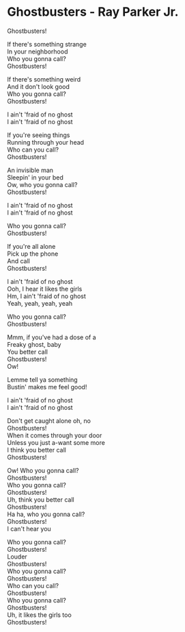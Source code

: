 # Ghostbusters - Ray Parker Jr.

Ghostbusters!

If there's something strange\
In your neighborhood\
Who you gonna call?\
Ghostbusters!

If there's something weird\
And it don't look good\
Who you gonna call?\
Ghostbusters!

I ain't 'fraid of no ghost\
I ain't 'fraid of no ghost

If you're seeing things\
Running through your head\
Who can you call?\
Ghostbusters!

An invisible man\
Sleepin' in your bed\
Ow, who you gonna call?\
Ghostbusters!

I ain't 'fraid of no ghost\
I ain't 'fraid of no ghost

Who you gonna call?\
Ghostbusters!

If you're all alone\
Pick up the phone\
And call\
Ghostbusters!

I ain't 'fraid of no ghost\
Ooh, I hear it likes the girls\
Hm, I ain't 'fraid of no ghost\
Yeah, yeah, yeah, yeah

Who you gonna call?\
Ghostbusters!

Mmm, if you've had a dose of a\
Freaky ghost, baby\
You better call\
Ghostbusters!\
Ow!

Lemme tell ya something\
Bustin' makes me feel good!

I ain't 'fraid of no ghost\
I ain't 'fraid of no ghost

Don't get caught alone oh, no\
Ghostbusters!\
When it comes through your door\
Unless you just a-want some more\
I think you better call\
Ghostbusters!

Ow! Who you gonna call?\
Ghostbusters!\
Who you gonna call?\
Ghostbusters!\
Uh, think you better call\
Ghostbusters!\
Ha ha, who you gonna call?\
Ghostbusters!\
I can't hear you

Who you gonna call?\
Ghostbusters!\
Louder\
Ghostbusters!\
Who you gonna call?\
Ghostbusters!\
Who can you call?\
Ghostbusters!\
Who you gonna call?\
Ghostbusters!\
Uh, it likes the girls too\
Ghostbusters!